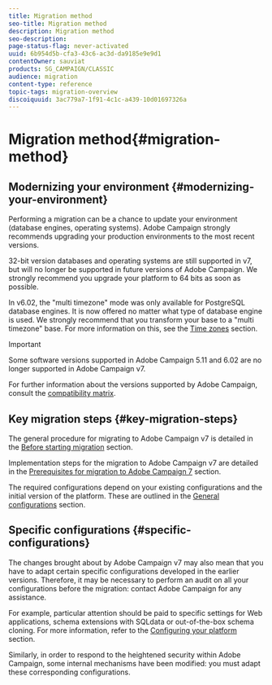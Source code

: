 ```yaml
---
title: Migration method
seo-title: Migration method
description: Migration method
seo-description: 
page-status-flag: never-activated
uuid: 6b954d5b-cfa3-43c6-ac3d-da9185e9e9d1
contentOwner: sauviat
products: SG_CAMPAIGN/CLASSIC
audience: migration
content-type: reference
topic-tags: migration-overview
discoiquuid: 3ac779a7-1f91-4c1c-a439-10d01697326a
---
```


# Migration method{#migration-method}

## Modernizing your environment {#modernizing-your-environment}

Performing a migration can be a chance to update your environment (database engines, operating systems). Adobe Campaign strongly recommends upgrading your production environments to the most recent versions.

32-bit version databases and operating systems are still supported in v7, but will no longer be supported in future versions of Adobe Campaign. We strongly recommend you upgrade your platform to 64 bits as soon as possible.

In v6.02, the "multi timezone" mode was only available for PostgreSQL database engines. It is now offered no matter what type of database engine is used. We strongly recommend that you transform your base to a "multi timezone" base. For more information on this, see the [Time zones](../../migration/using/general-configurations.md#time-zones) section.

>[!IMPORTANT]
>
>Some software versions supported in Adobe Campaign 5.11 and 6.02 are no longer supported in Adobe Campaign v7.
>
>For further information about the versions supported by Adobe Campaign, consult the [compatibility matrix](../../rn/using/compatibility-matrix.md).

## Key migration steps {#key-migration-steps}

The general procedure for migrating to Adobe Campaign v7 is detailed in the [Before starting migration](../../migration/using/before-starting-migration.md) section.

Implementation steps for the migration to Adobe Campaign v7 are detailed in the [Prerequisites for migration to Adobe Campaign 7](../../migration/using/prerequisites-for-migration-to-adobe-campaign-7.md) section.

The required configurations depend on your existing configurations and the initial version of the platform. These are outlined in the [General configurations](../../migration/using/general-configurations.md) section.

## Specific configurations {#specific-configurations}

The changes brought about by Adobe Campaign v7 may also mean that you have to adapt certain specific configurations developed in the earlier versions. Therefore, it may be necessary to perform an audit on all your configurations before the migration: contact Adobe Campaign for any assistance.

For example, particular attention should be paid to specific settings for Web applications, schema extensions with SQLdata or out-of-the-box schema cloning. For more information, refer to the [Configuring your platform](../../migration/using/configuring-your-platform.md) section.

Similarly, in order to respond to the heightened security within Adobe Campaign, some internal mechanisms have been modified: you must adapt these corresponding configurations.
